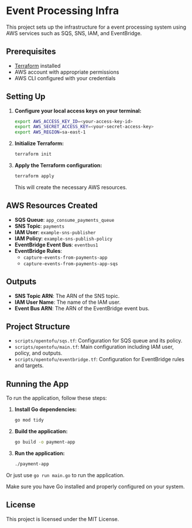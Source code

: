 # Event Processing Infra

This project sets up the infrastructure for a event processing system using AWS services such as SQS, SNS, IAM, and EventBridge.

## Prerequisites

- [Terraform](https://www.terraform.io/downloads.html) installed
- AWS account with appropriate permissions
- AWS CLI configured with your credentials

## Setting Up

1. **Configure your local access keys on your terminal:**

    ```sh
    export AWS_ACCESS_KEY_ID=<your-access-key-id>
    export AWS_SECRET_ACCESS_KEY=<your-secret-access-key>
    export AWS_REGION=sa-east-1
    ```

2. **Initialize Terraform:**

    ```sh
    terraform init
    ```

3. **Apply the Terraform configuration:**

    ```sh
    terraform apply
    ```

   This will create the necessary AWS resources.

## AWS Resources Created

- **SQS Queue**: `app_consume_payments_queue`
- **SNS Topic**: `payments`
- **IAM User**: `example-sns-publisher`
- **IAM Policy**: `example-sns-publish-policy`
- **EventBridge Event Bus**: `eventbus1`
- **EventBridge Rules**:
    - `capture-events-from-payments-app`
    - `capture-events-from-payments-app-sqs`

## Outputs

- **SNS Topic ARN**: The ARN of the SNS topic.
- **IAM User Name**: The name of the IAM user.
- **Event Bus ARN**: The ARN of the EventBridge event bus.

## Project Structure

- `scripts/opentofu/sqs.tf`: Configuration for SQS queue and its policy.
- `scripts/opentofu/main.tf`: Main configuration including IAM user, policy, and outputs.
- `scripts/opentofu/eventbridge.tf`: Configuration for EventBridge rules and targets.

## Running the App

To run the application, follow these steps:

1. **Install Go dependencies:**

    ```sh
    go mod tidy
    ```

2. **Build the application:**

    ```sh
    go build -o payment-app
    ```

3. **Run the application:**

    ```sh
    ./payment-app
    ```
   
Or just use `go run main.go` to run the application.

Make sure you have Go installed and properly configured on your system.

## License

This project is licensed under the MIT License.